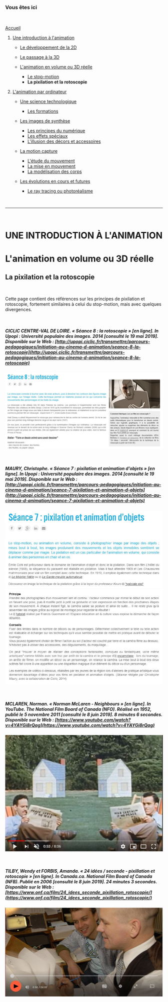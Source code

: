 <br/>

### Vous êtes ici

<br/>

[Accueil](index.md)

1. [Une introduction à l'animation](histoire.md)

    - [Le développement de la 2D](2d.md)
    - [Le passage à la 3D](3d.md)
    - [L'animation en volume ou 3D réelle](envolume.md)
    
        * [Le stop-motion](stopmotion.md)
        * **La pixilation et la rotoscopie**

2. [L'animation par ordinateur](parordinateur.md)

    - [Une science technologique](science.md)
    
        * [Les formations](formation.md)
    
    - [Les images de synthèse](imagesdesynthèse.md)
    
        * [Les principes du numérique](numerique.md)
        * [Les effets spéciaux](effet.md)
        * [L'illusion des décors et accessoires](decor.md)
        
    - [La motion capture](motioncapture.md)
    
        * [L'étude du mouvement](etude.md)
        * [La mise en mouvement](mouvement.md)
        * [La modélisation des corps](corps.md)

    - [Les évolutions en cours et futures](evolution.md)
    
        * [Le ray tracing ou photoréalisme](photorealisme.md)
        
<br/>

--------------------------------------------------------

<br/>

# UNE INTRODUCTION À L'ANIMATION
# L'animation en volume ou 3D réelle
## La pixilation et la rotoscopie

<br/>

Cette page contient des références sur les principes de pixilation et rotoscopie, fortement similaires à celui du stop-motion, mais avec quelques divergences.

<br/>

##### CICLIC CENTRE-VAL DE LOIRE. « Séance 8 : la rotoscopie » [en ligne]. In _Upopi : Université populaire des images_. 2014 [consulté le 19 mai 2019]. Disponible sur le Web : [http://upopi.ciclic.fr/transmettre/parcours-pedagogiques/initiation-au-cinema-d-animation/seance-8-la-rotoscopie](http://upopi.ciclic.fr/transmettre/parcours-pedagogiques/initiation-au-cinema-d-animation/seance-8-la-rotoscopie)

![Séance 8 : la rotoscopie](images/rotoscopie.JPG "La rotoscopie")

<br/>

##### MAURY, Christophe. « Séance 7 : pixilation et animation d’objets » [en ligne]. In _Upopi : Université populaire des images_. 2014 [consulté le 19 mai 2019]. Disponible sur le Web : [http://upopi.ciclic.fr/transmettre/parcours-pedagogiques/initiation-au-cinema-d-animation/seance-7-pixilation-et-animation-d-objets](http://upopi.ciclic.fr/transmettre/parcours-pedagogiques/initiation-au-cinema-d-animation/seance-7-pixilation-et-animation-d-objets)

![Séance 7 : pixilation et animation d’objets](images/pixilation.JPG "Pixilation et animation d’objets")
![Séance 7 : pixilation et animation d’objets](images/pixilationprincipe.JPG "Pixilation et animation d’objets")

<br/>

##### MCLAREN, Norman. « Norman McLaren - Neighbours » [en ligne]. In YouTube. The National Film Board of Canada (NFO). Réalisé en 1952, publié le 5 novembre 2011  [consulté le 8 juin 2019]. 8 minutes 6 secondes. Disponible sur le Web : [https://www.youtube.com/watch?v=4YAYGi8rQag](https://www.youtube.com/watch?v=4YAYGi8rQag)

![Norman McLaren - Neighbours](images/pixilationex.JPG "Norman McLaren - Neighbours")

<br/>

##### TILBY, Wendy et FORBIS, Amanda. « 24 idées / seconde - pixillation et rotoscopie » [en ligne]. In Canada.ca. _National Film Board of Canada (NFB)_. Publié en 2006 [consulté le 8 juin 2019]. 24 minutes 3 secondes. Disponible sur le Web : [https://www.onf.ca/film/24_idees_seconde_pixillation_rotoscopie/](https://www.onf.ca/film/24_idees_seconde_pixillation_rotoscopie/)

![24 idées / seconde - pixillation et rotoscopie](images/pixilationrotoscopie.JPG "Pixillation et rotoscopie")

<br/>
